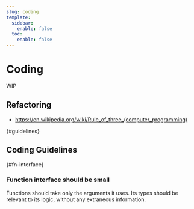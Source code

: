 ```yaml
---
slug: coding
template:
  sidebar:
    enable: false
  toc:
    enable: false
---
```


# Coding

WIP

## Refactoring

- https://en.wikipedia.org/wiki/Rule_of_three_(computer_programming)


{#guidelines}
## Coding Guidelines

{#fn-interface}
### Function interface should be small

Functions should take only the arguments it uses. Its types should be relevant to its logic, without any extraneous information.
